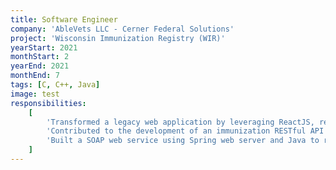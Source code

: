 ```yaml
---
title: Software Engineer
company: 'AbleVets LLC - Cerner Federal Solutions'
project: 'Wisconsin Immunization Registry (WIR)'
yearStart: 2021
monthStart: 2
yearEnd: 2021
monthEnd: 7
tags: [C, C++, Java]
image: test
responsibilities:
    [
        'Transformed a legacy web application by leveraging ReactJS, react-router, axios-http, and the Bootstrap library to create a modern and intuitive user interface',
        'Contributed to the development of an immunization RESTful API service using Spring with Java',
        'Built a SOAP web service using Spring web server and Java to receive, process, and respond to SOAP messages, adhering to HL7 FHIR specification for handling healthcare data',
    ]
---
```

